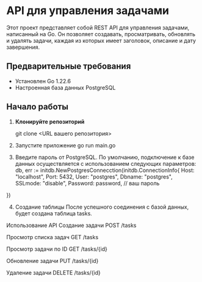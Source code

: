 # API для управления задачами

Этот проект представляет собой REST API для управления задачами, написанный на Go. Он позволяет создавать, просматривать, обновлять и удалять задачи, каждая из которых имеет заголовок, описание и дату завершения.

## Предварительные требования

- Установлен Go 1.22.6
- Настроенная база данных PostgreSQL

## Начало работы

1. **Клонируйте репозиторий**

   git clone <URL вашего репозитория>


2. Запустите приложение
   go run main.go

3. Введите пароль от PostgreSQL.
   По умолчанию, подключение к базе данных осуществляется с использованием следующих параметров:
   db, err := initdb.NewPostgresConnecction(initdb.ConnectionInfo{
    Host:     "localhost",
    Port:     5432,
    User:     "postgres",
    Dbname:   "postgres",
    SSLmode:  "disable",
    Password: password, // ваш пароль

})

4. Создание таблицы
   После успешного соединения с базой данных, будет создана таблица tasks.


Использование API
Создание задачи
POST /tasks

Просмотр списка задач
GET /tasks

Просмотр задачи по ID
GET /tasks/{id}

Обновление задачи
PUT /tasks/{id}

Удаление задачи
DELETE /tasks/{id}


